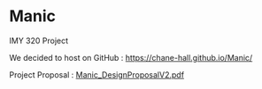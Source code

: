 # Manic
IMY 320 Project


We decided to host on GitHub :
https://chane-hall.github.io/Manic/

Project Proposal :
[Manic_DesignProposalV2.pdf](https://github.com/Chane-Hall/Manic/files/7328537/Manic_DesignProposalV2.pdf)
